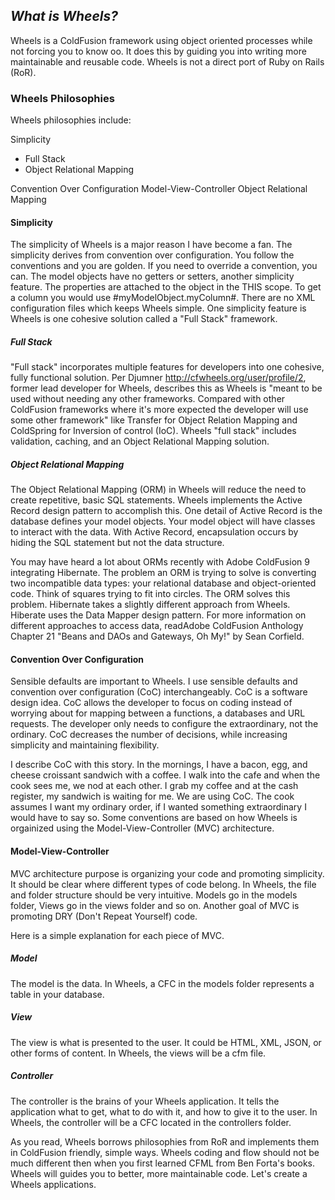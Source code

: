 ## *What is Wheels?*

Wheels is a ColdFusion framework using object oriented processes while
not forcing you to know oo. It does this by guiding you into writing
more maintainable and reusable code. Wheels is not a direct port of Ruby
on Rails (RoR).

### Wheels Philosophies

Wheels philosophies include:

Simplicity
- Full Stack
- Object Relational Mapping

Convention Over Configuration
Model-View-Controller
Object Relational Mapping

#### Simplicity

The simplicity of Wheels is a major reason I have become a fan. The
simplicity derives from convention over configuration. You follow the
conventions and you are golden. If you need to override a convention,
you can. The model objects have no getters or setters, another
simplicity feature. The properties are attached to the object in the
THIS scope. To get a column you would use #myModelObject.myColumn#.
There are no XML configuration files which keeps Wheels simple. One
simplicity feature is Wheels is one cohesive solution called a "Full
Stack" framework.

##### Full Stack

"Full stack" incorporates multiple features for developers into one
cohesive, fully functional solution. Per Djumner
http://cfwheels.org/user/profile/2, former lead developer for Wheels,
describes this as Wheels is "meant to be used without needing any other
frameworks. Compared with other ColdFusion frameworks where it's more
expected the developer will use some other framework" like Transfer for
Object Relation Mapping and ColdSpring for Inversion of control (IoC).
Wheels "full stack" includes validation, caching, and an Object
Relational Mapping solution.

##### Object Relational Mapping

The Object Relational Mapping (ORM) in Wheels will reduce the need to
create repetitive, basic SQL statements. Wheels implements the Active
Record design pattern to accomplish this. One detail of Active Record is
the database defines your model objects. Your model object will have
classes to interact with the data. With Active Record, encapsulation
occurs by hiding the SQL statement but not the data structure.

 You may have heard a lot about ORMs recently with Adobe ColdFusion 9
integrating Hibernate. The problem an ORM is trying to solve is
converting two incompatible data types: your relational database and
object-oriented code. Think of squares trying to fit into circles. The
ORM solves this problem. Hibernate takes a slightly different approach
from Wheels. Hiberate uses the Data Mapper design pattern. For more
information on different approaches to access data, readAdobe ColdFusion
Anthology Chapter 21 "Beans and DAOs and Gateways, Oh My!" by Sean
Corfield.

#### Convention Over Configuration

Sensible defaults are important to Wheels. I use sensible defaults and
convention over configuration (CoC) interchangeably. CoC is a software
design idea. CoC allows the developer to focus on coding instead of
worrying about for mapping between a functions, a databases and URL
requests. The developer only needs to configure the extraordinary, not
the ordinary. CoC decreases the number of decisions, while increasing
simplicity and maintaining flexibility.

I describe CoC with this story. In the mornings, I have a bacon, egg,
and cheese croissant sandwich with a coffee. I walk into the cafe and
when the cook sees me, we nod at each other. I grab my coffee and at the
cash register, my sandwich is waiting for me. We are using CoC. The cook
assumes I want my ordinary order, if I wanted something extraordinary I
would have to say so. Some conventions are based on how Wheels is
orgainized using the Model-View-Controller (MVC) architecture.

#### Model-View-Controller

MVC architecture purpose is organizing your code and promoting
simplicity. It should be clear where different types of code belong. In
Wheels, the file and folder structure should be very intuitive. Models
go in the models folder, Views go in the views folder and so on. Another
goal of MVC is promoting DRY (Don't Repeat Yourself) code.

Here is a simple explanation for each piece of MVC.

##### Model

The model is the data. In Wheels, a CFC in the models folder represents
a table in your database.

##### View

The view is what is presented to the user. It could be HTML, XML, JSON,
or other forms of content. In Wheels, the views will be a cfm file.

##### Controller

The controller is the brains of your Wheels application. It tells the
application what to get, what to do with it, and how to give it to the
user. In Wheels, the controller will be a CFC located in the controllers
folder.

As you read, Wheels borrows philosophies from RoR and implements them
in ColdFusion friendly, simple ways. Wheels coding and flow should not
be much different then when you first learned CFML from Ben Forta's
books. Wheels will guides you to better, more maintainable code. Let's
create a Wheels applications.